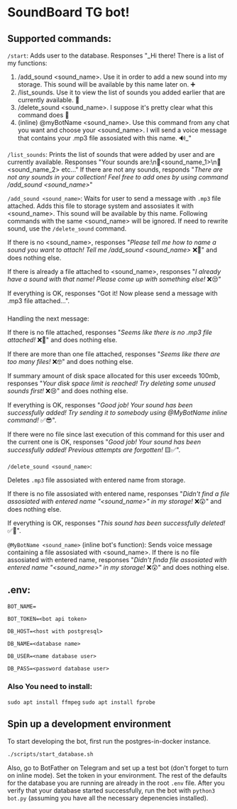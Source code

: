 # SoundBoard TG bot!
## Supported commands:
`/start`:
Adds user to the database. Responses "_Hi there! There is a list of my functions:
1) /add_sound <sound_name>. Use it in order to add a new sound into my storage. This sound will be available by this name later on. ➕
2) /list_sounds. Use it to view the list of sounds you added earlier that are currently available. 📌
3) /delete_sound <sound_name>. I suppose it's pretty clear what this command does 🧐
4) (inline) @myBotName <sound_name>. Use this command from any chat you want and choose your <sound_name>. I will send a voice message that contains your .mp3 file assosiated with this name. 🔊_"

`/list_sounds`:
Prints the list of sounds that were added by user and are currently available. Responses "Your sounds are:\n📌<sound_name_1>\n📌<sound_name_2> etc..."
If there are not any sounds, responds "_There are not any sounds in your collection! Feel free to add ones by using command /add_sound <sound_name>_"

`/add_sound <sound_name>`:
Waits for user to send a message with `.mp3` file attached. Adds this file to storage system and assosiates it with <sound_name>. This sound will be available by this name.
Following commands with the same <sound_name> will be ignored. If need to rewrite sound, use the `/delete_sound` command.

If there is no <sound_name>, responses "_Please tell me how to name a sound you want to attach! Tell me /add_sound <sound_name>_ ❌🤔" and does nothing else.

If there is already a file attached to <sound_name>, responses "_I already have a sound with that name! Please come up with something else!_ ❌😒"

If everything is OK, responses "Got it! Now please send a message with .mp3 file attached...".

###
Handling the next message:

If there is no file attached, responses "_Seems like there is no .mp3 file attached!_ ❌🧐" and does nothing else.

If there are more than one file attached, responses "_Seems like there are too many files!_ ❌🤓" and does nothing else.

If summary amount of disk space allocated for this user exceeds 100mb, responses "_Your disk space limit is reached! Try deleting some unused sounds first!_ ❌😢" and does nothing else.

If everything is OK, responses "_Good job! Your sound has been successfully added! Try sending it to somebody using @MyBotName inline command!_ ✅😎".

If there were no file since last execution of this command for this user and the current one is OK, responses "_Good job! Your sound has been successfully added! Previous attempts are forgotten!_ 🟨✅".

`/delete_sound <sound_name>`:

Deletes `.mp3` file assosiated with entered name from storage.

If there is no file assosiated with entered name, responses "_Didn't find a file assosiated with entered name "<sound_name>" in my storage!_ ❌😲" and does nothing else.

If everything is OK, responses "_This sound has been successfully deleted!_ ✅👾".

`@MyBotName <sound_name>` (inline bot's function):
Sends voice message containing a file assosiated with <sound_name>.
If there is no file assosiated with entered name, responses "_Didn't finda file assosiated with entered name "<sound_name>" in my storage!_ ❌😲" and does nothing else.

## .env:
```.env
BOT_NAME=

BOT_TOKEN=<bot api token>

DB_HOST=<host with postgresql>

DB_NAME=<database name>
 
DB_USER=<name database user>

DB_PASS=<password database user>
```

### Also You need to install:
```sudo apt install ffmpeg```
```sudo apt install fprobe```

## Spin up a development environment

To start developing the bot, first run the postgres-in-docker instance.

```bash
./scripts/start_database.sh
```

Also, go to BotFather on Telegram and set up a test bot (don't forget to turn on inline mode). Set the token in your environment. The rest of the defaults for the database you are running are already in the root `.env` file. After you verify that your database started successfully, run the bot with `python3 bot.py` (assuming you have all the necessary depenencies installed).
